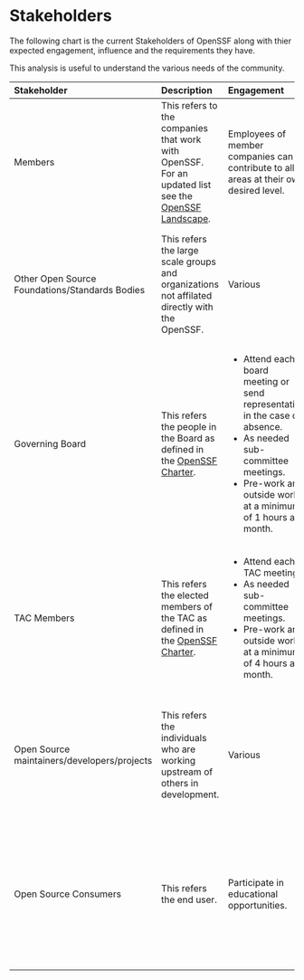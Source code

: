 
# Stakeholders 

The following chart is the current Stakeholders of OpenSSF along with thier expected engagement, influence and the requirements they have. 

This analysis is useful to understand the various needs of the community.

| Stakeholder       | Description           | Engagement  | Influence | Requirement |
| :---------------- | :-------------------- | :-----------|:----------|:----------
| Members   |   This refers to the companies that work with OpenSSF. For an updated list see the [OpenSSF Landscape](https://landscape.openssf.org/).| Employees of member companies can contribute to all areas at their own desired level. |  Various  |   Needs a fully secure supply chain.  |
| Other Open Source Foundations/Standards Bodies |  This refers the large scale groups and organizations not affilated directly with the OpenSSF. | Various | Various | Needs collaboration on areas of shared interest and in the furtherance of the open source ecosystem.|
| Governing Board  |   This refers the people in the Board as defined in the [OpenSSF Charter](https://openssf.org/about/charter/).  | <ul><li>Attend each board meeting or send representative in the case of absence.</li><li>As needed sub-committee meetings.</li><li>Pre-work and outside work at a minimum of 1 hours a month.</li></ul> | Overall management of the OpenSSF | Needs clear data and updates on foundation activities to make business decisions. |
| TAC Members |  This refers the elected members of the TAC as defined in the [OpenSSF Charter](https://openssf.org/about/charter/). | <ul><li>Attend each TAC meeting. </li><li>As needed sub-committee meetings.</li><li>Pre-work and outside work at a minimum of 4 hours a month.</li></ul> |  Reports on the technical initiatives from sub-groups as defined in the [organizational structure](../organizational-structure-overview.md) | Needs clear data and updates from each sub-group. |
| Open Source maintainers/developers/projects |  This refers the individuals who are working upstream of others in development.  | Various | Various | Need useful tools, processes, and training to do their jobs securely, with minimal friction and loss of velocity. |
| Open Source Consumers |  This refers the end user. | Participate in educational opportunities. | Particpate in focus groups and surveys as needed. | Need tools and signals to understand and evaluate the security qualities of the software they are using and the supply chains it is created in. |

